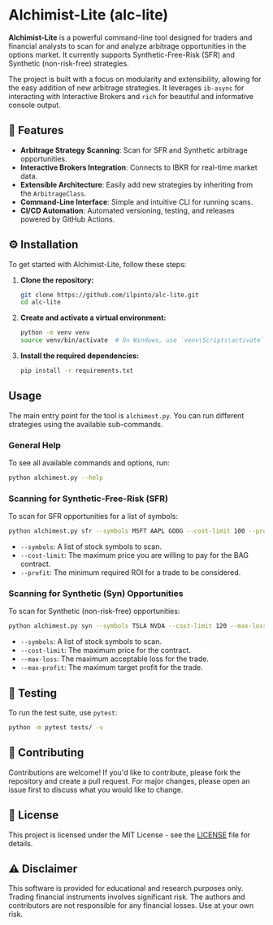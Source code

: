 # Alchimist-Lite (alc-lite)

**Alchimist-Lite** is a powerful command-line tool designed for traders and financial analysts to scan for and analyze arbitrage opportunities in the options market. It currently supports Synthetic-Free-Risk (SFR) and Synthetic (non-risk-free) strategies.

The project is built with a focus on modularity and extensibility, allowing for the easy addition of new arbitrage strategies. It leverages `ib-async` for interacting with Interactive Brokers and `rich` for beautiful and informative console output.

## 🚀 Features

- **Arbitrage Strategy Scanning**: Scan for SFR and Synthetic arbitrage opportunities.
- **Interactive Brokers Integration**: Connects to IBKR for real-time market data.
- **Extensible Architecture**: Easily add new strategies by inheriting from the `ArbitrageClass`.
- **Command-Line Interface**: Simple and intuitive CLI for running scans.
- **CI/CD Automation**: Automated versioning, testing, and releases powered by GitHub Actions.

## ⚙️ Installation

To get started with Alchimist-Lite, follow these steps:

1.  **Clone the repository:**
    ```bash
    git clone https://github.com/ilpinto/alc-lite.git
    cd alc-lite
    ```
2.  **Create and activate a virtual environment:**
    ```bash
    python -m venv venv
    source venv/bin/activate  # On Windows, use `venv\Scripts\activate`
    ```
3.  **Install the required dependencies:**
    ```bash
    pip install -r requirements.txt
    ```

## Usage

The main entry point for the tool is `alchimest.py`. You can run different strategies using the available sub-commands.

### General Help
To see all available commands and options, run:
```bash
python alchimest.py --help
```

### Scanning for Synthetic-Free-Risk (SFR)
To scan for SFR opportunities for a list of symbols:
```bash
python alchimest.py sfr --symbols MSFT AAPL GOOG --cost-limit 100 --profit 0.75
```
- `--symbols`: A list of stock symbols to scan.
- `--cost-limit`: The maximum price you are willing to pay for the BAG contract.
- `--profit`: The minimum required ROI for a trade to be considered.

### Scanning for Synthetic (Syn) Opportunities
To scan for Synthetic (non-risk-free) opportunities:
```bash
python alchimest.py syn --symbols TSLA NVDA --cost-limit 120 --max-loss 50 --max-profit 100
```
- `--symbols`: A list of stock symbols to scan.
- `--cost-limit`: The maximum price for the contract.
- `--max-loss`: The maximum acceptable loss for the trade.
- `--max-profit`: The maximum target profit for the trade.

## 🧪 Testing

To run the test suite, use `pytest`:
```bash
python -m pytest tests/ -v
```

## 🤝 Contributing

Contributions are welcome! If you'd like to contribute, please fork the repository and create a pull request. For major changes, please open an issue first to discuss what you would like to change.

## 📜 License

This project is licensed under the MIT License - see the [LICENSE](LICENSE) file for details.

## ⚠️ Disclaimer

This software is provided for educational and research purposes only. Trading financial instruments involves significant risk. The authors and contributors are not responsible for any financial losses. Use at your own risk.
